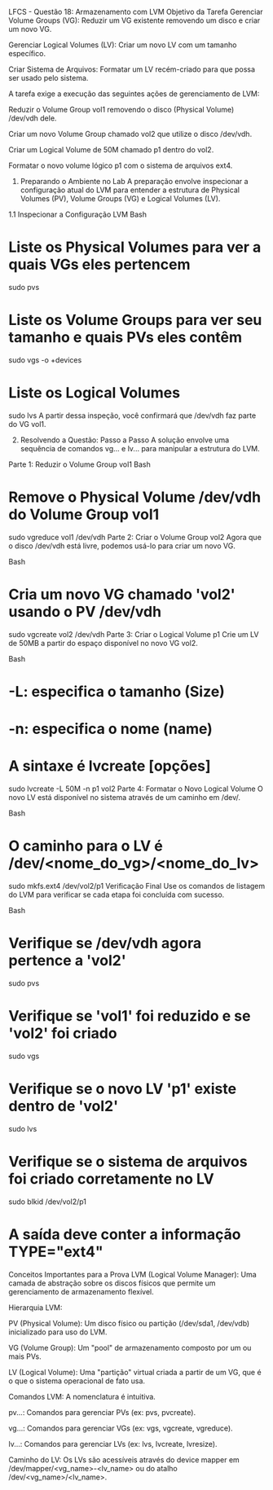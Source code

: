 LFCS - Questão 18: Armazenamento com LVM
Objetivo da Tarefa
Gerenciar Volume Groups (VG): Reduzir um VG existente removendo um disco e criar um novo VG.

Gerenciar Logical Volumes (LV): Criar um novo LV com um tamanho específico.

Criar Sistema de Arquivos: Formatar um LV recém-criado para que possa ser usado pelo sistema.

A tarefa exige a execução das seguintes ações de gerenciamento de LVM:

Reduzir o Volume Group vol1 removendo o disco (Physical Volume) /dev/vdh dele.

Criar um novo Volume Group chamado vol2 que utilize o disco /dev/vdh.

Criar um Logical Volume de 50M chamado p1 dentro do vol2.

Formatar o novo volume lógico p1 com o sistema de arquivos ext4.

1. Preparando o Ambiente no Lab
A preparação envolve inspecionar a configuração atual do LVM para entender a estrutura de Physical Volumes (PV), Volume Groups (VG) e Logical Volumes (LV).

1.1 Inspecionar a Configuração LVM
Bash

# Liste os Physical Volumes para ver a quais VGs eles pertencem
sudo pvs

# Liste os Volume Groups para ver seu tamanho e quais PVs eles contêm
sudo vgs -o +devices

# Liste os Logical Volumes
sudo lvs
A partir dessa inspeção, você confirmará que /dev/vdh faz parte do VG vol1.

2. Resolvendo a Questão: Passo a Passo
A solução envolve uma sequência de comandos vg... e lv... para manipular a estrutura do LVM.

Parte 1: Reduzir o Volume Group vol1
Bash

# Remove o Physical Volume /dev/vdh do Volume Group vol1
sudo vgreduce vol1 /dev/vdh
Parte 2: Criar o Volume Group vol2
Agora que o disco /dev/vdh está livre, podemos usá-lo para criar um novo VG.

Bash

# Cria um novo VG chamado 'vol2' usando o PV /dev/vdh
sudo vgcreate vol2 /dev/vdh
Parte 3: Criar o Logical Volume p1
Crie um LV de 50MB a partir do espaço disponível no novo VG vol2.

Bash

# -L: especifica o tamanho (Size)
# -n: especifica o nome (name)
# A sintaxe é lvcreate [opções] <NomeDoVG>
sudo lvcreate -L 50M -n p1 vol2
Parte 4: Formatar o Novo Logical Volume
O novo LV está disponível no sistema através de um caminho em /dev/.

Bash

# O caminho para o LV é /dev/<nome_do_vg>/<nome_do_lv>
sudo mkfs.ext4 /dev/vol2/p1
Verificação Final
Use os comandos de listagem do LVM para verificar se cada etapa foi concluída com sucesso.

Bash

# Verifique se /dev/vdh agora pertence a 'vol2'
sudo pvs

# Verifique se 'vol1' foi reduzido e se 'vol2' foi criado
sudo vgs

# Verifique se o novo LV 'p1' existe dentro de 'vol2'
sudo lvs

# Verifique se o sistema de arquivos foi criado corretamente no LV
sudo blkid /dev/vol2/p1
# A saída deve conter a informação TYPE="ext4"
Conceitos Importantes para a Prova
LVM (Logical Volume Manager): Uma camada de abstração sobre os discos físicos que permite um gerenciamento de armazenamento flexível.

Hierarquia LVM:

PV (Physical Volume): Um disco físico ou partição (/dev/sda1, /dev/vdb) inicializado para uso do LVM.

VG (Volume Group): Um "pool" de armazenamento composto por um ou mais PVs.

LV (Logical Volume): Uma "partição" virtual criada a partir de um VG, que é o que o sistema operacional de fato usa.

Comandos LVM: A nomenclatura é intuitiva.

pv...: Comandos para gerenciar PVs (ex: pvs, pvcreate).

vg...: Comandos para gerenciar VGs (ex: vgs, vgcreate, vgreduce).

lv...: Comandos para gerenciar LVs (ex: lvs, lvcreate, lvresize).

Caminho do LV: Os LVs são acessíveis através do device mapper em /dev/mapper/<vg_name>-<lv_name> ou do atalho /dev/<vg_name>/<lv_name>.
